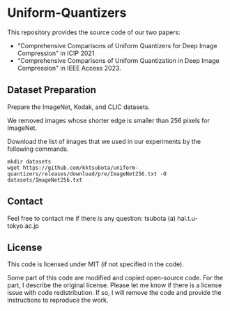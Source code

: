 # Uniform-Quantizers
This repository provides the source code of our two papers:
- "Comprehensive Comparisons of Uniform Quantizers for Deep Image Compression" in ICIP 2021
- "Comprehensive Comparisons of Uniform Quantization in Deep Image Compression" in IEEE Access 2023.

## Dataset Preparation
Prepare the ImageNet, Kodak, and CLIC datasets.

We removed images whose shorter edge is smaller than 256 pixels for ImageNet.

Download the list of images that we used in our experiments by the following commands.

```
mkdir datasets
wget https://github.com/kktsubota/uniform-quantizers/releases/download/pre/ImageNet256.txt -O datasets/ImageNet256.txt
```

## Contact
Feel free to contact me if there is any question: tsubota (a) hal.t.u-tokyo.ac.jp

## License
This code is licensed under MIT (if not specified in the code).

Some part of this code are modified and copied open-source code. For the part, I describe the original license. Please let me know if there is a license issue with code redistribution. If so, I will remove the code and provide the instructions to reproduce the work.
